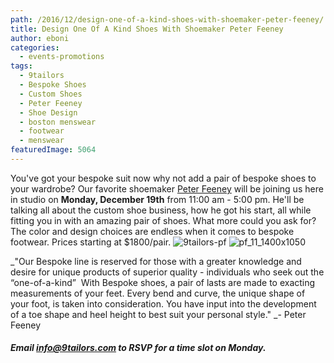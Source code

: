 ```yaml
---
path: /2016/12/design-one-of-a-kind-shoes-with-shoemaker-peter-feeney/
title: Design One Of A Kind Shoes With Shoemaker Peter Feeney
author: eboni
categories: 
  - events-promotions
tags: 
  - 9tailors
  - Bespoke Shoes
  - Custom Shoes
  - Peter Feeney
  - Shoe Design
  - boston menswear
  - footwear
  - menswear
featuredImage: 5064
---
```

You've got your bespoke suit now why not add a pair of bespoke shoes to your wardrobe? Our favorite shoemaker [Peter Feeney](http://www.peterfeeney.ca/index.html) will be joining us here in studio on **Monday, December 19th** from 11:00 am - 5:00 pm. He'll be talking all about the custom shoe business, how he got his start, all while fitting you in with an amazing pair of shoes. What more could you ask for? The color and design choices are endless when it comes to bespoke footwear. Prices starting at $1800/pair. ![9tailors-pf](http://blog.9tailors.com/uploads/2016/12/9tailors-PF-1024x768.jpg) ![pf_11_1400x1050](http://blog.9tailors.com/uploads/2016/12/PF_11_1400x1050-1024x768.jpg)

_"Our Bespoke line is reserved for those with a greater knowledge and desire for unique products of superior quality - individuals who seek out the “one-of-a-kind”  With Bespoke shoes, a pair of lasts are made to exacting measurements of your feet. Every bend and curve, the unique shape of your foot, is taken into consideration. You have input into the development of a toe shape and heel height to best suit your personal style." _\- Peter Feeney

##### Email info@9tailors.com to RSVP for a time slot on Monday.